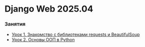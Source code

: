 # Django Web 2025.04

### Занятия

- [Урок 1. Знакомство с библиотеками requests и BeautifulSoup](lessons/lesson.01/)
- [Урок 2. Основы ООП в Python](lessons/lesson.02/)
